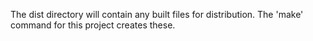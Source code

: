 The dist directory will contain any built files for distribution. The 'make'
command for this project creates these. 
